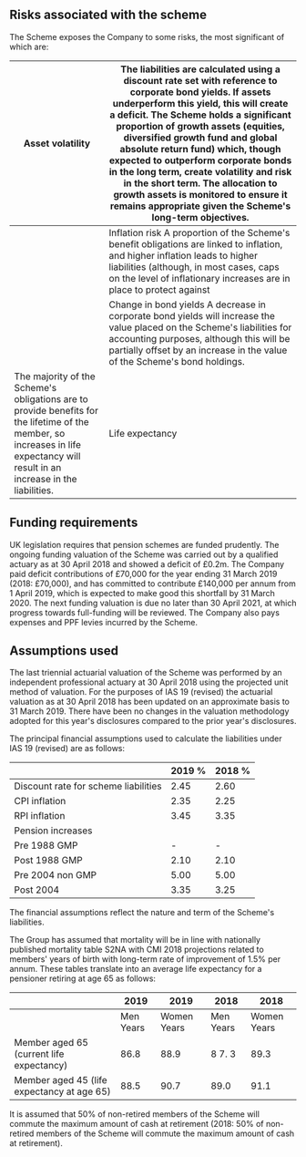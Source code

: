 ## Risks associated with the scheme

The Scheme exposes the Company to some risks, the most significant of which are:

| Asset volatility                                                                                                                                                                 | The liabilities are calculated using a discount rate set with reference to corporate bond yields. If assets  underperform this yield, this will create a deficit. The Scheme holds a significant proportion of growth assets  (equities, diversified growth fund and global absolute return fund) which, though expected to outperform  corporate bonds in the long term, create volatility and risk in the short term. The allocation to growth assets is  monitored to ensure it remains appropriate given the Scheme's long-term objectives.   |
|----------------------------------------------------------------------------------------------------------------------------------------------------------------------------------|---------------------------------------------------------------------------------------------------------------------------------------------------------------------------------------------------------------------------------------------------------------------------------------------------------------------------------------------------------------------------------------------------------------------------------------------------------------------------------------------------------------------------------------------------|
|                                                                                                                                                                                  | Inflation risk A proportion of the Scheme's benefit obligations are linked to inflation, and higher inflation leads to higher  liabilities (although, in most cases, caps on the level of inflationary increases are in place to protect against                                                                                                                                                                                                                                                                                                  |
|                                                                                                                                                                                  | Change in bond yields A decrease in corporate bond yields will increase the value placed on the Scheme's liabilities for accounting  purposes, although this will be partially offset by an increase in the value of the Scheme's bond holdings.                                                                                                                                                                                                                                                                                                  |
| The majority of the Scheme's obligations are to provide benefits for the lifetime of the member, so increases  in life expectancy will result in an increase in the liabilities. | Life expectancy                                                                                                                                                                                                                                                                                                                                                                                                                                                                                                                                   |

## Funding requirements

UK legislation requires that pension schemes are funded prudently. The ongoing funding valuation of the Scheme was carried out by a qualified actuary as at 30 April 2018 and showed a deficit of £0.2m. The Company paid deficit contributions of £70,000 for the year ending 31 March 2019 (2018: £70,000), and has committed to contribute £140,000 per annum from 1 April 2019, which is expected to make good this shortfall by 31 March 2020. The next funding valuation is due no later than 30 April 2021, at which progress towards full-funding will be reviewed. The Company also pays expenses and PPF levies incurred by the Scheme.

## Assumptions used

The last triennial actuarial valuation of the Scheme was performed by an independent professional actuary at 30 April 2018 using the projected unit method of valuation. For the purposes of IAS 19 (revised) the actuarial valuation as at 30 April 2018 has been updated on an approximate basis to 31 March 2019. There have been no changes in the valuation methodology adopted for this year's disclosures compared to the prior year's disclosures.

The principal financial assumptions used to calculate the liabilities under IAS 19 (revised) are as follows:

|                                      | 2019 %   | 2018 %   |
|--------------------------------------|----------|----------|
| Discount rate for scheme liabilities | 2.45     | 2.60     |
| CPI inflation                        | 2.35     | 2.25     |
| RPI inflation                        | 3.45     | 3.35     |
| Pension increases                    |          |          |
| Pre 1988 GMP                         | -        | -        |
| Post 1988 GMP                        | 2.10     | 2.10     |
| Pre 2004 non GMP                     | 5.00     | 5.00     |
| Post 2004                            | 3.35     | 3.25     |

The financial assumptions reflect the nature and term of the Scheme's liabilities.

The Group has assumed that mortality will be in line with nationally published mortality table S2NA with CMI 2018 projections related to members' years of birth with long-term rate of improvement of 1.5% per annum. These tables translate into an average life expectancy for a pensioner retiring at age 65 as follows:

|                                            | 2019      | 2019        | 2018      | 2018        |
|--------------------------------------------|-----------|-------------|-----------|-------------|
|                                            | Men Years | Women Years | Men Years | Women Years |
| Member aged 65 (current life expectancy)   | 86.8      | 88.9        | 8 7. 3    | 89.3        |
| Member aged 45 (life expectancy at age 65) | 88.5      | 90.7        | 89.0      | 91.1        |

It is assumed that 50% of non-retired members of the Scheme will commute the maximum amount of cash at retirement (2018: 50% of non-retired members of the Scheme will commute the maximum amount of cash at retirement).
